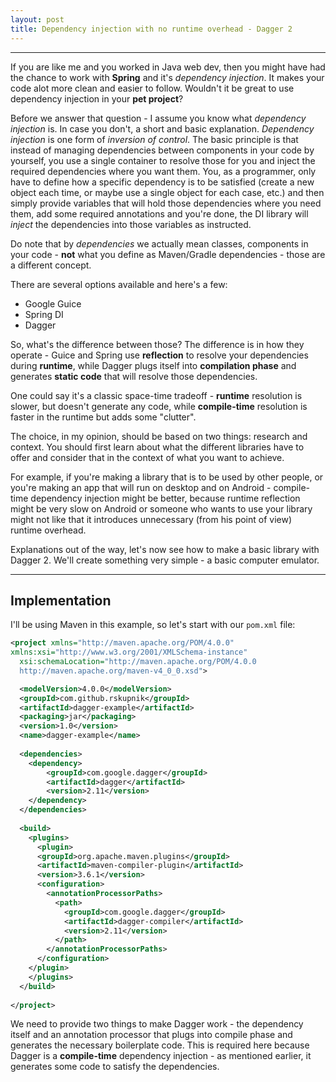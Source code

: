 ```yaml
---
layout: post
title: Dependency injection with no runtime overhead - Dagger 2
---
```


---

If you are like me and you worked in Java web dev, then you might have had the chance to work with **Spring** and it's *dependency injection*. It makes your code alot more clean and easier to follow. Wouldn't it be great to use dependency injection in your **pet project**?

Before we answer that question - I assume you know what *dependency injection* is. In case you don't, a short and basic explanation. *Dependency injection* is one form of *inversion of control*. The basic principle is that instead of managing dependencies between components in your code by yourself, you use a single container to resolve those for you and inject the required dependencies where you want them. You, as a programmer, only have to define how a specific dependency is to be satisfied (create a new object each time, or maybe use a single object for each case, etc.) and then simply provide variables that will hold those dependencies where you need them, add some required annotations and you're done, the DI library will *inject* the dependencies into those variables as instructed.

Do note that by *dependencies* we actually mean classes, components in your code - **not** what you define as Maven/Gradle dependencies - those are a different concept.

There are several options available and here's a few:
* Google Guice
* Spring DI
* Dagger

So, what's the difference between those? The difference is in how they operate - Guice and Spring use **reflection** to resolve your dependencies during **runtime**, while Dagger plugs itself into **compilation phase** and generates **static code** that will resolve those dependencies.

One could say it's a classic space-time tradeoff - **runtime** resolution is slower, but doesn't generate any code, while **compile-time** resolution is faster in the runtime but adds some "clutter".

The choice, in my opinion, should be based on two things: research and context. You should first learn about what the different libraries have to offer and consider that in the context of what you want to achieve.

For example, if you're making a library that is to be used by other people, or you're making an app that will run on desktop and on Android - compile-time dependency injection might be better, because runtime reflection might be very slow on Android or someone who wants to use your library might not like that it introduces unnecessary (from his point of view) runtime overhead.

Explanations out of the way, let's now see how to make a basic library with Dagger 2. We'll create something very simple - a basic computer emulator.

---
## Implementation

I'll be using Maven in this example, so let's start with our `pom.xml` file:

```xml
<project xmlns="http://maven.apache.org/POM/4.0.0" 
xmlns:xsi="http://www.w3.org/2001/XMLSchema-instance"
  xsi:schemaLocation="http://maven.apache.org/POM/4.0.0 
  http://maven.apache.org/maven-v4_0_0.xsd">

  <modelVersion>4.0.0</modelVersion>
  <groupId>com.github.rskupnik</groupId>
  <artifactId>dagger-example</artifactId>
  <packaging>jar</packaging>
  <version>1.0</version>
  <name>dagger-example</name>
  
  <dependencies>
    <dependency>
        <groupId>com.google.dagger</groupId>
        <artifactId>dagger</artifactId>
        <version>2.11</version>
    </dependency>
  </dependencies>
  
  <build>
    <plugins>
      <plugin>
      <groupId>org.apache.maven.plugins</groupId>
      <artifactId>maven-compiler-plugin</artifactId>
      <version>3.6.1</version>
      <configuration>
        <annotationProcessorPaths>
          <path>
            <groupId>com.google.dagger</groupId>
            <artifactId>dagger-compiler</artifactId>
            <version>2.11</version>
          </path>
        </annotationProcessorPaths>
      </configuration>
    </plugin>
    </plugins>
  </build>
  
</project>
```

We need to provide two things to make Dagger work - the dependency itself and an annotation processor that plugs into compile phase and generates the necessary boilerplate code. This is required here because Dagger is a **compile-time** dependency injection - as mentioned earlier, it generates some code to satisfy the dependencies.